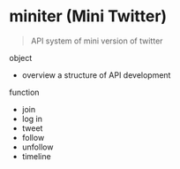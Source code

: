 # miniter (Mini Twitter)

> API system of mini version of twitter

object
- overview a structure of API development

function
- join
- log in
- tweet
- follow
- unfollow
- timeline
